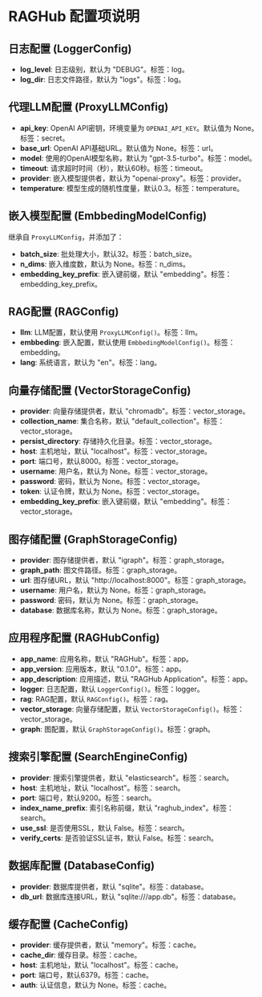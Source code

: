 # RAGHub 配置项说明

## 日志配置 (LoggerConfig)
- **log_level**: 日志级别，默认为 "DEBUG"。标签：log。
- **log_dir**: 日志文件路径，默认为 "logs"。标签：log。

## 代理LLM配置 (ProxyLLMConfig)
- **api_key**: OpenAI API密钥，环境变量为 `OPENAI_API_KEY`。默认值为 None。标签：secret。
- **base_url**: OpenAI API基础URL。默认值为 None。标签：url。
- **model**: 使用的OpenAI模型名称，默认为 "gpt-3.5-turbo"。标签：model。
- **timeout**: 请求超时时间（秒），默认60秒。标签：timeout。
- **provider**: 嵌入模型提供者，默认为 "openai-proxy"。标签：provider。
- **temperature**: 模型生成的随机性度量，默认0.3。标签：temperature。

## 嵌入模型配置 (EmbbedingModelConfig)
继承自 `ProxyLLMConfig`，并添加了：
- **batch_size**: 批处理大小，默认32。标签：batch_size。
- **n_dims**: 嵌入维度数，默认为 None。标签：n_dims。
- **embedding_key_prefix**: 嵌入键前缀，默认 "embedding"。标签：embedding_key_prefix。

## RAG配置 (RAGConfig)
- **llm**: LLM配置，默认使用 `ProxyLLMConfig()`。标签：llm。
- **embbeding**: 嵌入配置，默认使用 `EmbbedingModelConfig()`。标签：embedding。
- **lang**: 系统语言，默认为 "en"。标签：lang。

## 向量存储配置 (VectorStorageConfig)
- **provider**: 向量存储提供者，默认 "chromadb"。标签：vector_storage。
- **collection_name**: 集合名称，默认 "default_collection"。标签：vector_storage。
- **persist_directory**: 存储持久化目录。标签：vector_storage。
- **host**: 主机地址，默认 "localhost"。标签：vector_storage。
- **port**: 端口号，默认8000。标签：vector_storage。
- **username**: 用户名，默认为 None。标签：vector_storage。
- **password**: 密码，默认为 None。标签：vector_storage。
- **token**: 认证令牌，默认为 None。标签：vector_storage。
- **embedding_key_prefix**: 嵌入键前缀，默认 "embedding"。标签：vector_storage。

## 图存储配置 (GraphStorageConfig)
- **provider**: 图存储提供者，默认 "igraph"。标签：graph_storage。
- **graph_path**: 图文件路径。标签：graph_storage。
- **url**: 图存储URL，默认 "http://localhost:8000"。标签：graph_storage。
- **username**: 用户名，默认为 None。标签：graph_storage。
- **password**: 密码，默认为 None。标签：graph_storage。
- **database**: 数据库名称，默认为 None。标签：graph_storage。

## 应用程序配置 (RAGHubConfig)
- **app_name**: 应用名称，默认 "RAGHub"。标签：app。
- **app_version**: 应用版本，默认 "0.1.0"。标签：app。
- **app_description**: 应用描述，默认 "RAGHub Application"。标签：app。
- **logger**: 日志配置，默认 `LoggerConfig()`。标签：logger。
- **rag**: RAG配置，默认 `RAGConfig()`。标签：rag。
- **vector_storage**: 向量存储配置，默认 `VectorStorageConfig()`。标签：vector_storage。
- **graph**: 图配置，默认 `GraphStorageConfig()`。标签：graph。

## 搜索引擎配置 (SearchEngineConfig)
- **provider**: 搜索引擎提供者，默认 "elasticsearch"。标签：search。
- **host**: 主机地址，默认 "localhost"。标签：search。
- **port**: 端口号，默认9200。标签：search。
- **index_name_prefix**: 索引名称前缀，默认 "raghub_index"。标签：search。
- **use_ssl**: 是否使用SSL，默认 False。标签：search。
- **verify_certs**: 是否验证SSL证书，默认 False。标签：search。

## 数据库配置 (DatabaseConfig)
- **provider**: 数据库提供者，默认 "sqlite"。标签：database。
- **db_url**: 数据库连接URL，默认 "sqlite:///app.db"。标签：database。

## 缓存配置 (CacheConfig)
- **provider**: 缓存提供者，默认 "memory"。标签：cache。
- **cache_dir**: 缓存目录。标签：cache。
- **host**: 主机地址，默认 "localhost"。标签：cache。
- **port**: 端口号，默认6379。标签：cache。
- **auth**: 认证信息，默认为 None。标签：cache。


